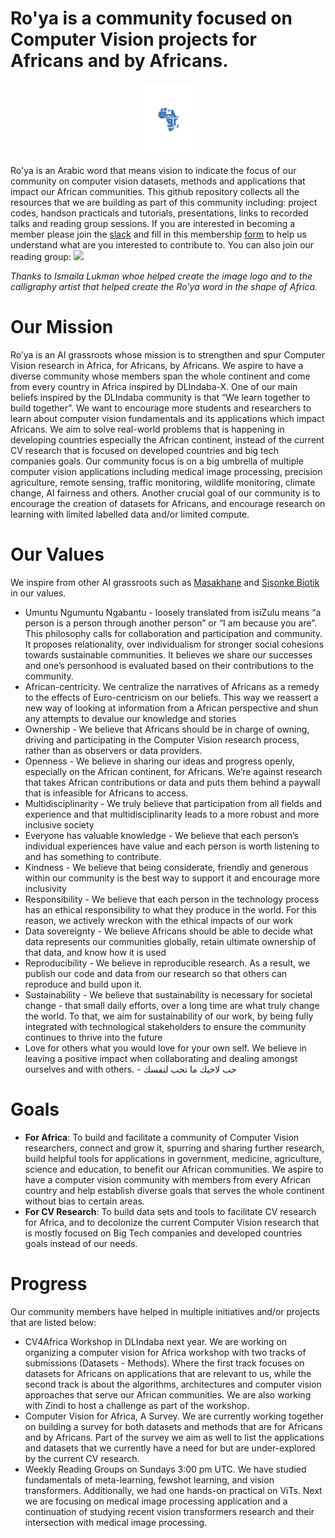 # Ro'ya is a community focused on Computer Vision projects for Africans and by Africans.
<div align="center">
<img src="https://raw.githubusercontent.com/Roya-CV4Africa/Roya-CV4Africa/main/images/roya-white-logo.png" width="20%" height="20%">
</div>

Ro'ya is an Arabic word that means vision to indicate the focus of our community on computer vision datasets, methods and applications that impact our African communities. This github repository collects all the resources that we are building as part of this community including: project codes, handson practicals and tutorials, presentations, links to recorded talks and reading group sessions. If you are interested in becoming a member please join the [slack](
https://join.slack.com/t/cv4africa/shared_invite/zt-1i7usvl9j-q9KZrmj~1~_a6HA4yL0CWA) and fill in this membership [form](https://forms.gle/dEcJKGpDfHLgM49H6) to help us understand what are you interested to contribute to. You can also join our reading group:
<a target="_blank" href="https://calendar.google.com/calendar/event?action=TEMPLATE&amp;tmeid=MmpkcmJvdXNoYnE2YTM1YWVhYjF1Z2lvam4gcm95YS5jdjRhZnJpY2FAbQ&amp;tmsrc=roya.cv4africa%40gmail.com"><img border="0" src="https://www.google.com/calendar/images/ext/gc_button1_en.gif"></a>

*Thanks to Ismaila Lukman whoe helped create the image logo and to the calligraphy artist that helped create the Ro'ya word in the shape of Africa.*

# Our Mission

Ro’ya is an AI grassroots whose mission is to strengthen and spur Computer Vision research in Africa, for Africans, by Africans. 
We aspire to have a diverse community whose members span the whole continent and come from every country in Africa inspired by DLIndaba-X. One of our main beliefs inspired by the DLIndaba community is that “We learn together to build together”. We want to encourage more students and researchers to learn about computer vision fundamentals and its applications which impact Africans. We aim to solve real-world problems that is happening in developing countries especially the African continent, instead of the current CV research that is focused on developed countries and big tech companies goals. Our community focus is on a big umbrella of multiple computer vision applications including medical image processing, precision agriculture, remote sensing, traffic monitoring, wildlife monitoring, climate change, AI fairness and others. Another crucial goal of our community is to encourage the creation of datasets for Africans, and encourage research on learning with limited labelled data and/or limited compute.

# Our Values
We inspire from other AI grassroots such as [Masakhane](https://github.com/masakhane-io/masakhane-community) and [Sisonke Biotik](https://github.com/SisonkeBiotik-Africa/SisonkeBiotik-Community) in our values.

* Umuntu Ngumuntu Ngabantu - loosely translated from isiZulu means “a person is a person through another person” or “I am because you are”. This philosophy calls for collaboration and participation and community. It proposes relationality, over individualism for stronger social cohesions towards sustainable communities. It believes we share our successes and one’s personhood is evaluated based on their contributions to the community.
* African-centricity. We centralize the narratives of Africans as a remedy to the effects of Euro-centricism on our beliefs. This way we reassert a new way of looking at information from a African perspective and shun any attempts to devalue our knowledge and stories
* Ownership - We believe that Africans should be in charge of owning, driving and participating in the Computer Vision research process, rather than as observers or data providers.
* Openness - We believe in sharing our ideas and progress openly, especially on the African continent, for Africans. We’re against research that takes African contributions or data and puts them behind a paywall that is infeasible for Africans to access.
* Multidisciplinarity - We truly believe that participation from all fields and experience and that multidisciplinarity leads to a more robust and more inclusive society
* Everyone has valuable knowledge - We believe that each person’s individual experiences have value and each person is worth listening to and has something to contribute.
* Kindness - We believe that being considerate, friendly and generous within our community is the best way to support it and encourage more inclusivity
* Responsibility - We believe that each person in the technology process has an ethical responsibility to what they produce in the world. For this reason, we actively wreckon with the ethical impacts of our work
* Data sovereignty - We believe Africans should be able to decide what data represents our communities globally, retain ultimate ownership of that data, and know how it is used
* Reproducibility - We believe in reproducible research. As a result, we publish our code and data from our research so that others can reproduce and build upon it.
* Sustainability - We believe that sustainability is necessary for societal change - that small daily efforts, over a long time are what truly change the world. To that, we aim for sustainability of our work, by being fully integrated with technological stakeholders to ensure the community continues to thrive into the future
* Love for others what you would love for your own self. We believe in leaving a positive impact when collaborating and dealing amongst ourselves and with others. - حب لاخيك ما تحب لنفسك


# Goals

* **For Africa**: To build and facilitate a community of Computer Vision researchers, connect and grow it, spurring and sharing further research, build helpful tools for applications in government, medicine, agriculture, science and education, to benefit our African communities. We aspire to have a computer vision community with members from every African country and help establish diverse goals that serves the whole continent without bias to certain areas.
* **For CV Research**: To build data sets and tools to facilitate CV research for Africa, and to decolonize the current Computer Vision research that is mostly focused on Big Tech companies and developed countries goals instead of our needs.

# Progress
Our community members have helped in multiple initiatives and/or projects that are listed below:
* CV4Africa Workshop in DLIndaba next year. We are working on organizing a computer vision for Africa workshop with two tracks of submissions (Datasets - Methods). Where the first track focuses on datasets for Africans on applications that are relevant to us, while the second track is about the algorithms, architectures and computer vision approaches that serve our African communities. We are also working with Zindi to host a challenge as part of the workshop.
* Computer Vision for Africa, A Survey. We are currently working together on building a survey for both datasets and methods that are for Africans and by Africans. Part of the survey we aim as well to list the applications and datasets that we currently have a need for but are under-explored by the current CV research.
* Weekly Reading Groups on Sundays 3:00 pm UTC. We have studied fundamentals of meta-learning, fewshot learning, and vision transformers. Additionally, we had one hands-on practical on ViTs. Next we are focusing on medical image processing application and a continuation of studying recent vision transformers research and their intersection with medical image processing.

